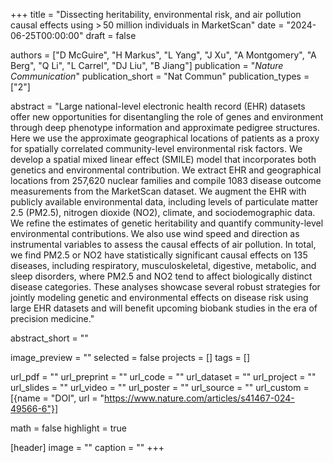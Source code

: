 +++
title = "Dissecting heritability, environmental risk, and air pollution causal effects using > 50 million individuals in MarketScan"
date = "2024-06-25T00:00:00"
draft = false

authors = ["D McGuire", "H Markus", "L Yang", "J Xu", "A Montgomery", "A Berg", "Q Li", "L Carrel", "DJ Liu", "B Jiang"]
publication = "_Nature Communication_"
publication_short = "Nat Commun"
publication_types = ["2"]

abstract = "Large national-level electronic health record (EHR) datasets offer new opportunities for disentangling the role of genes and environment through deep phenotype information and approximate pedigree structures. Here we use the approximate geographical locations of patients as a proxy for spatially correlated community-level environmental risk factors. We develop a spatial mixed linear effect (SMILE) model that incorporates both genetics and environmental contribution. We extract EHR and geographical locations from 257,620 nuclear families and compile 1083 disease outcome measurements from the MarketScan dataset. We augment the EHR with publicly available environmental data, including levels of particulate matter 2.5 (PM2.5), nitrogen dioxide (NO2), climate, and sociodemographic data. We refine the estimates of genetic heritability and quantify community-level environmental contributions. We also use wind speed and direction as instrumental variables to assess the causal effects of air pollution. In total, we find PM2.5 or NO2 have statistically significant causal effects on 135 diseases, including respiratory, musculoskeletal, digestive, metabolic, and sleep disorders, where PM2.5 and NO2 tend to affect biologically distinct disease categories. These analyses showcase several robust strategies for jointly modeling genetic and environmental effects on disease risk using large EHR datasets and will benefit upcoming biobank studies in the era of precision medicine."

abstract_short = ""

image_preview = ""
selected = false
projects = []
tags = []

url_pdf = ""
url_preprint = ""
url_code = ""
url_dataset = ""
url_project = ""
url_slides = ""
url_video = ""
url_poster = ""
url_source = ""
url_custom = [{name = "DOI", url = "https://www.nature.com/articles/s41467-024-49566-6"}]

math = false
highlight = true

[header]
image = ""
caption = ""
+++
